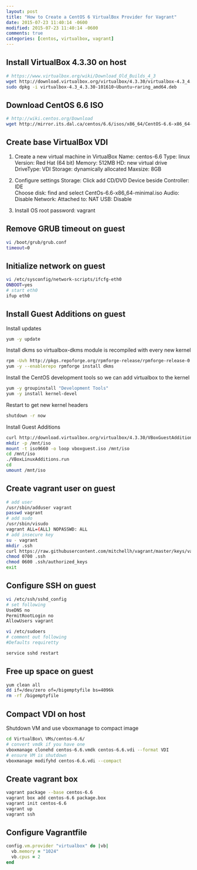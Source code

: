 ```yaml
---
layout: post
title: "How to Create a CentOS 6 VirtualBox Provider for Vagrant"
date: 2015-07-23 11:40:14 -0600
modified: 2015-07-23 11:40:14 -0600
comments: true
categories: [centos, virtualbox, vagrant]
---
```


## Install VirtualBox 4.3.30 on host
```bash
# https://www.virtualbox.org/wiki/Download_Old_Builds_4_3
wget http://download.virtualbox.org/virtualbox/4.3.30/virtualbox-4.3_4.3.30-101610~Ubuntu~raring_amd64.deb
sudo dpkg -i virtualbox-4.3_4.3.30-101610~Ubuntu~raring_amd64.deb
```

## Download CentOS 6.6 ISO
```bash
# http://wiki.centos.org/Download
wget http://mirror.its.dal.ca/centos/6.6/isos/x86_64/CentOS-6.6-x86_64-minimal.iso
```

## Create base VirtualBox VDI
1. Create a new virtual machine in VirtualBox
	Name: centos-6.6
	Type: linux
	Version: Red Hat (64 bit)
	Memory: 512MB
	HD: new virtual drive
	DriveType: VDI
	Storage: dynamically allocated
	Maxsize: 8GB

2. Configure settings
	Storage:
		Click add CD/DVD Device beside Controller: IDE	
		Choose disk: find and select CentOs-6.6-x86_64-minimal.iso
	Audio:
		Disable
	Network:
		Attached to: NAT
	USB:
		Disable

3. Install OS
	root password: vagrant

## Remove GRUB timeout on guest
```bash
vi /boot/grub/grub.conf
timeout=0
```

## Initialize network on guest
```bash
vi /etc/sysconfig/network-scripts/ifcfg-eth0
ONBOOT=yes
# start eth0
ifup eth0
```

## Install Guest Additions on guest

Install updates
```bash
yum -y update
```

Install dkms so virtualbox-dkms module is recompiled with every new kernel
```bash
rpm -Uvh http://pkgs.repoforge.org/rpmforge-release/rpmforge-release-0.5.3-1.el6.rf.x86_64.rpm
yum -y --enablerepo rpmforge install dkms
```

Install the CentOS development tools so we can add virtualbox to the kernel
```bash
yum -y groupinstall "Development Tools"
yum -y install kernel-devel
```

Restart to get new kernel headers
```bash
shutdown -r now
```

Install Guest Additions
```bash
curl http://download.virtualbox.org/virtualbox/4.3.30/VBoxGuestAdditions_4.3.30.iso > vboxguest.iso
mkdir -p /mnt/iso
mount -t iso9660 -o loop vboxguest.iso /mnt/iso
cd /mnt/iso
./VBoxLinuxAdditions.run
cd
umount /mnt/iso
```

## Create vagrant user on guest
```bash
# add user
/usr/sbin/adduser vagrant
passwd vagrant
# add sudo
/usr/sbin/visudo
vagrant ALL=(ALL) NOPASSWD: ALL
# add insecure key
su - vagrant
mkdir .ssh
curl https://raw.githubusercontent.com/mitchellh/vagrant/master/keys/vagrant.pub > .ssh/authorized_keys
chmod 0700 .ssh
chmod 0600 .ssh/authorized_keys
exit
```

## Configure SSH on guest
```bash
vi /etc/ssh/sshd_config
# set following
UseDNS no
PermitRootLogin no
AllowUsers vagrant

vi /etc/sudoers
# comment out following
#Defaults requiretty

service sshd restart
```

## Free up space on guest
```bash
yum clean all
dd if=/dev/zero of=/bigemptyfile bs=4096k
rm -rf /bigemptyfile
```

## Compact VDI on host
Shutdown VM and use vboxmanage to compact image
```bash
cd VirtualBox\ VMs/centos-6.6/
# convert vmdk if you have one
vboxmanage clonehd centos-6.6.vmdk centos-6.6.vdi --format VDI
# ensure VM is shutdown
vboxmanage modifyhd centos-6.6.vdi --compact
```

## Create vagrant box
```bash
vagrant package --base centos-6.6
vagrant box add centos-6.6 package.box
vagrant init centos-6.6
vagrant up
vagrant ssh
```

## Configure Vagrantfile
```ruby
config.vm.provider "virtualbox" do |vb|
  vb.memory = "1024"
  vb.cpus = 2 
end 
```



